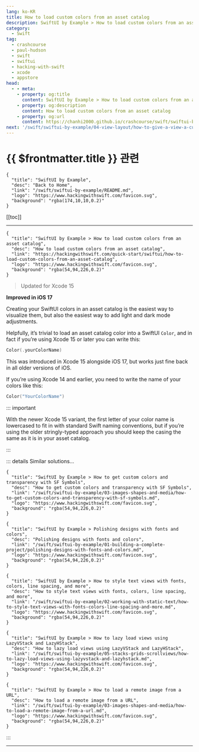 ```yaml
---
lang: ko-KR
title: How to load custom colors from an asset catalog
description: SwiftUI by Example > How to load custom colors from an asset catalog
category:
  - Swift
tag: 
  - crashcourse
  - paul-hudson
  - swift
  - swiftui
  - hacking-with-swift
  - xcode
  - appstore
head:
  - - meta:
    - property: og:title
      content: SwiftUI by Example > How to load custom colors from an asset catalog
    - property: og:description
      content: How to load custom colors from an asset catalog
    - property: og:url
      content: https://chanhi2000.github.io/crashcourse/swift/swiftui-by-example/03-images-shapes-and-media/how-to-load-custom-colors-from-an-asset-catalog.html
next: '/swift/swiftui-by-example/04-view-layout/how-to-give-a-view-a-custom-frame.md'
---
```


# {{ $frontmatter.title }} 관련

```component VPCard
{
  "title": "SwiftUI by Example",
  "desc": "Back to Home",
  "link": "/swift/swiftui-by-example/README.md",
  "logo": "https://www.hackingwithswift.com/favicon.svg",
  "background": "rgba(174,10,10,0.2)"
}
```

[[toc]]

---

```component VPCard
{
  "title": "SwiftUI by Example > How to load custom colors from an asset catalog",
  "desc": "How to load custom colors from an asset catalog",
  "link": "https://hackingwithswift.com/quick-start/swiftui/how-to-load-custom-colors-from-an-asset-catalog",
  "logo": "https://www.hackingwithswift.com/favicon.svg",
  "background": "rgba(54,94,226,0.2)"
}
```

> Updated for Xcode 15

**Improved in iOS 17**

Creating your SwiftUI colors in an asset catalog is the easiest way to visualize them, but also the easiest way to add light and dark mode adjustments.

Helpfully, it’s trivial to load an asset catalog color into a SwiftUI `Color`, and in fact if you’re using Xcode 15 or later you can write this:

```swift
Color(.yourColorName)
```

This was introduced in Xcode 15 alongside iOS 17, but works just fine back in all older versions of iOS.

If you’re using Xcode 14 and earlier, you need to write the name of your colors like this:

```swift
Color("YourColorName")
```

::: important

With the newer Xcode 15 variant, the first letter of your color name is lowercased to fit in with standard Swift naming conventions, but if you’re using the older stringly-typed approach you should keep the casing the same as it is in your asset catalog.

:::

::: details Similar solutions…

```component VPCard
{
  "title": "SwiftUI by Example > How to get custom colors and transparency with SF Symbols",
  "desc": "How to get custom colors and transparency with SF Symbols",
  "link": "/swift/swiftui-by-example/03-images-shapes-and-media/how-to-get-custom-colors-and-transparency-with-sf-symbols.md",
  "logo": "https://www.hackingwithswift.com/favicon.svg",
  "background": "rgba(54,94,226,0.2)"
}
```

```component VPCard
{
  "title": "SwiftUI by Example > Polishing designs with fonts and colors",
  "desc": "Polishing designs with fonts and colors",
  "link": "/swift/swiftui-by-example/01-building-a-complete-project/polishing-designs-with-fonts-and-colors.md",
  "logo": "https://www.hackingwithswift.com/favicon.svg",
  "background": "rgba(54,94,226,0.2)"
}
```

```component VPCard
{
  "title": "SwiftUI by Example > How to style text views with fonts, colors, line spacing, and more",
  "desc": "How to style text views with fonts, colors, line spacing, and more",
  "link": "/swift/swiftui-by-example/02-working-with-static-text/how-to-style-text-views-with-fonts-colors-line-spacing-and-more.md",
  "logo": "https://www.hackingwithswift.com/favicon.svg",
  "background": "rgba(54,94,226,0.2)"
}
```

```component VPCard
{
  "title": "SwiftUI by Example > How to lazy load views using LazyVStack and LazyHStack",
  "desc": "How to lazy load views using LazyVStack and LazyHStack",
  "link": "/swift/swiftui-by-example/05-stacks-grids-scrollviews/how-to-lazy-load-views-using-lazyvstack-and-lazyhstack.md",
  "logo": "https://www.hackingwithswift.com/favicon.svg",
  "background": "rgba(54,94,226,0.2)"
}
```

```component VPCard
{
  "title": "SwiftUI by Example > How to load a remote image from a URL",
  "desc": "How to load a remote image from a URL",
  "link": "/swift/swiftui-by-example/03-images-shapes-and-media/how-to-load-a-remote-image-from-a-url.md",
  "logo": "https://www.hackingwithswift.com/favicon.svg",
  "background": "rgba(54,94,226,0.2)"
}
```

:::

---

<TagLinks />